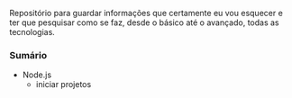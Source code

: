 Repositório para guardar informações que certamente eu vou esquecer 
e ter que pesquisar como se faz, desde o básico até o avançado, 
todas as tecnologias.

### Sumário

- Node.js
    - iniciar projetos